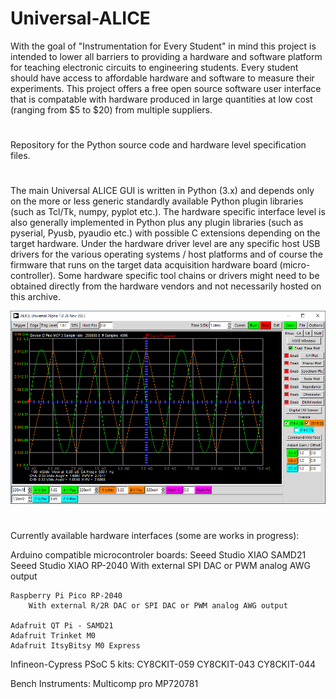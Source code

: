 # Universal-ALICE
With the goal of "Instrumentation for Every Student" in mind this project is intended to lower all barriers to providing a hardware and software platform for teaching electronic circuits to engineering students. Every student should have access to affordable hardware and software to measure their experiments.
This project offers a free open source software user interface that is compatable with hardware produced in large quantities at low cost (ranging from $5 to $20) from multiple suppliers.
#
Repository for the Python source code and hardware level specification files.
#
The main Universal ALICE GUI is written in Python (3.x) and depends only on the more or less generic standardly available Python plugin libraries (such as Tcl/Tk, numpy, pyplot etc.). The hardware specific interface level is also generally implemented in Python plus any plugin libraries (such as pyserial, Pyusb, pyaudio etc.) with possible C extensions depending on the target hardware. Under the hardware driver level are any specific host USB drivers for the various operating systems / host platforms and of course the firmware that runs on the target data acquisition hardware board (micro-controller). Some hardware specific tool chains or drivers might need to be obtained directly from the hardware vendors and not necessarily hosted on this archive.

![Screenshot mainscreen](/main_screenshot.png)
#
Currently available hardware interfaces (some are works in progress):

Arduino compatible microcontroler boards:
	Seeed Studio XIAO SAMD21
	Seeed Studio XIAO RP-2040
		With external SPI DAC or PWM analog AWG output

	Raspberry Pi Pico RP-2040
		With external R/2R DAC or SPI DAC or PWM analog AWG output

	Adafruit QT Pi - SAMD21
	Adafruit Trinket M0
	Adafruit ItsyBitsy M0 Express

Infineon-Cypress PSoC 5 kits:
	CY8CKIT-059
	CY8CKIT-043
	CY8CKIT-044

Bench Instruments:
	Multicomp pro MP720781